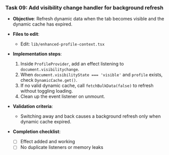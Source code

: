 ### Task 09: Add visibility change handler for background refresh

- **Objective**: Refresh dynamic data when the tab becomes visible and the dynamic cache has expired.

- **Files to edit**:
  - Edit: `lib/enhanced-profile-context.tsx`

- **Implementation steps**:
  1. Inside `ProfileProvider`, add an effect listening to `document.visibilitychange`.
  2. When `document.visibilityState === 'visible'` and `profile` exists, check `DynamicCache.get()`.
  3. If no valid dynamic cache, call `fetchBulkData(false)` to refresh without toggling loading.
  4. Clean up the event listener on unmount.

- **Validation criteria**:
  - Switching away and back causes a background refresh only when dynamic cache expired.

- **Completion checklist**:
  - [ ] Effect added and working
  - [ ] No duplicate listeners or memory leaks
